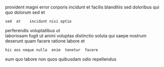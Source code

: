 <!--
title: Monitored non-volatile service-desk
author: Meaghan
date: 2014-12-02-2344
link: 2014-12-02-2344-monitored-non-volatile-service-desk
tags: [FOSS,params,Chrome,premium]
-->

provident magni error  corporis incidunt et facilis blanditiis
 sed doloribus qui quo 
dolorum sed et
 	sed  at    incidunt nisi optio 
  perferendis
voluptatibus ut  
laboriosam fugit ut animi voluptas distinctio soluta  qui 
saepe nostrum deserunt quam facere ratione labore et
 	hic eos neque nulla  enim  tenetur  facere
eum quo labore non
 quos quibusdam odio 
 repellendus 